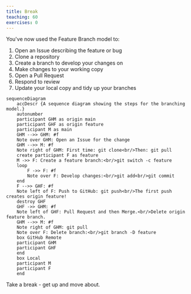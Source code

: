 ```yaml
---
title: Break
teaching: 60
exercises: 0
---
```


You've now used the Feature Branch model to:

1. Open an Issue describing the feature or bug
2. Clone a repository
3. Create a branch to develop your changes on
4. Make changes to your working copy
5. Open a Pull Request
6. Respond to review
7. Update your local copy and tidy up your branches

```mermaid
sequenceDiagram
    accDescr {A sequence diagram showing the steps for the branching model.}
    autonumber
    participant GHM as origin main
    participant GHF as origin feature
    participant M as main
    GHM -->> GHM: #f
    Note over GHM: Open an Issue for the change
    GHM -->> M: #f
    Note right of GHM: First time: git clone<br/>Then: git pull
    create participant F as feature
    M ->> F: Create a feature branch:<br/>git switch -c feature
    loop
        F ->> F: #f
        Note over F: Develop changes:<br/>git add<br/>git commit
    end
    F -->> GHF: #f
    Note left of F: Push to GitHub: git push<br/>The first push creates origin feature!
    destroy GHF
    GHF ->> GHM: #f
    Note left of GHF: Pull Request and then Merge.<br/>Delete origin feature branch.
    GHM -->> M: #f
    Note right of GHM: git pull
    Note over F: Delete branch:<br/>git branch -D feature
    box GitHub Remote
    participant GHM
    participant GHF
    end
    box Local
    participant M
    participant F
    end
```

Take a break - get up and move about.
